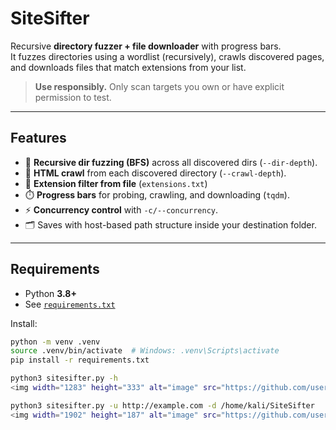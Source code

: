 # SiteSifter

Recursive **directory fuzzer + file downloader** with progress bars.  
It fuzzes directories using a wordlist (recursively), crawls discovered pages,
and downloads files that match extensions from your list.

> **Use responsibly.** Only scan targets you own or have explicit permission to test.

---

## Features

- 🔁 **Recursive dir fuzzing (BFS)** across all discovered dirs (`--dir-depth`).
- 🔎 **HTML crawl** from each discovered directory (`--crawl-depth`).
- 🎯 **Extension filter from file** (`extensions.txt`)
- ⏱️ **Progress bars** for probing, crawling, and downloading (`tqdm`).
- ⚡ **Concurrency control** with `-c/--concurrency`.
- 🗂️ Saves with host-based path structure inside your destination folder.

---

## Requirements

- Python **3.8+**
- See [`requirements.txt`](requirements.txt)

Install:
```bash
python -m venv .venv
source .venv/bin/activate  # Windows: .venv\Scripts\activate
pip install -r requirements.txt

python3 sitesifter.py -h
<img width="1283" height="333" alt="image" src="https://github.com/user-attachments/assets/a24e4eac-8102-40b5-a138-ed5ae9eb93ed" />

python3 sitesifter.py -u http://example.com -d /home/kali/SiteSifter
<img width="1902" height="187" alt="image" src="https://github.com/user-attachments/assets/fde1d232-1289-44a6-9342-4ad6c6fd05b0" />
